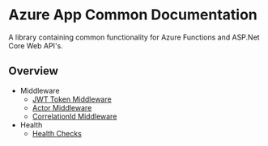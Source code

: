 # Azure App Common Documentation

A library containing common functionality for Azure Functions and ASP.Net Core Web API's.

## Overview

- Middleware
  - [JWT Token Middleware](middleware.md#jwt-token-middleware)
  - [Actor Middleware](middleware.md#actor-middleware)
  - [CorrelationId Middleware](correlationIdMiddleware.md)
- Health
  - [Health Checks](health-checks.md)
